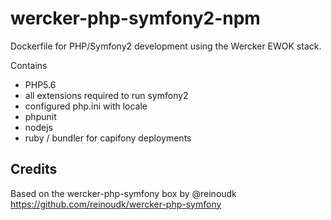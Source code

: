 # wercker-php-symfony2-npm
Dockerfile for PHP/Symfony2 development using the Wercker EWOK stack.

Contains
- PHP5.6
- all extensions required to run symfony2
- configured php.ini with locale
- phpunit
- nodejs
- ruby / bundler for capifony deployments

## Credits
Based on the wercker-php-symfony box by @reinoudk https://github.com/reinoudk/wercker-php-symfony
